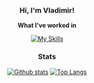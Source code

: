 <div align="center">

### Hi, I'm Vladimir!
**What I've worked in**
  
[![My Skills](https://skillicons.dev/icons?i=python,swift,github)]()
  
### Stats
  <a href="#">![Github stats](https://github-readme-stats.vercel.app/api?username=itstotallyjan&theme=blueberry&count_private=true&hide_border=true&line_height=20)</a>
  <a href="#">![Top Langs](https://github-readme-stats.vercel.app/api/top-langs/?username=vladimir-moskalenko&layout=compact&theme=blueberry&count_private=true&hide_border=tru)</a>
</div>

